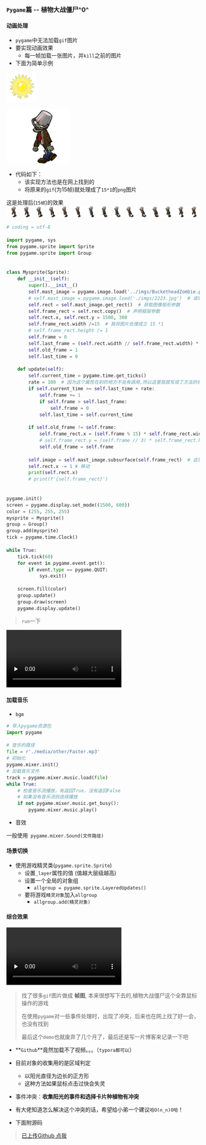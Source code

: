 ### `Pygame`篇 -- **植物大战僵尸^0^**



#### **动画处理**

- `pygame`中无法加载`gif`图片
- 要实现动画效果
  - 每一帧加载一张图片，并`kill`之前的图片
- 下面为简单示例 

![](./res/Sun.gif)

![](./res/BucketheadZombie.gif)

- 代码如下：
  - 该实现方法也是在网上找到的
  - 将原来的`gif`(为15帧)就处理成了`15*1`的`png`图片

这是处理后(`15帧`)的效果![](./res/BucketheadZombie.png)

```python
# coding = utf-8

import pygame, sys
from pygame.sprite import Sprite
from pygame.sprite import Group


class Mysprite(Sprite):
    def __init__(self):
        super().__init__()
        self.mast_image = pygame.image.load('../imgs/BucketheadZombie.png')  # 读取图像
        # self.mast_image = pygame.image.load('./imgs/2223.jpg')  # 读取图像
        self.rect = self.mast_image.get_rect()  # 获取图像矩形参数
        self.frame_rect = self.rect.copy()  # 声明框架参数
        self.rect.x, self.rect.y = 1500, 300
        self.frame_rect.width /=15  # 我将图片处理成立 15 *1
        # self.frame_rect.height /= 1
        self.frame = 0
        self.last_frame = (self.rect.width // self.frame_rect.width) * (self.rect.height // self.frame_rect.height) - 1
        self.old_frame = 1
        self.last_time = 0

    def update(self):
        self.current_time = pygame.time.get_ticks()
        rate = 100  # 因为这个属性在别的地方不会有调用,所以这里我就写成了方法的局部变量
        if self.current_time >= self.last_time + rate:
            self.frame += 1
            if self.frame > self.last_frame:
                self.frame = 0
            self.last_time = self.current_time

        if self.old_frame != self.frame:
            self.frame_rect.x = (self.frame % 15) * self.frame_rect.width
            # self.frame_rect.y = (self.frame // 3) * self.frame_rect.height
            self.old_frame = self.frame

        self.image = self.mast_image.subsurface(self.frame_rect)  # 这里就是在生成子表面
        self.rect.x -= 1 # 移动
        print(self.rect.x)
        # print(f'{self.frame_rect}')


pygame.init()
screen = pygame.display.set_mode((1500, 600))
color = (255, 255, 255)
mysprite = Mysprite()
group = Group()
group.add(mysprite)
tick = pygame.time.Clock()

while True:
    tick.tick(60)
    for event in pygame.event.get():
        if event.type == pygame.QUIT:
            sys.exit()

    screen.fill(color)
    group.update()
    group.draw(screen)
    pygame.display.update()
```

> `run`一下

<video id="video" controls="" preload="none">
    <source id="mp4" src="./res/zombie.mp4" type="video/mp4">
</video>



#### 加载音乐

- `bgm`

```python
# 导入pygame资源包
import pygame

# 音乐的路径
file = r'./media/other/Faster.mp3'
# 初始化
pygame.mixer.init()
# 加载音乐文件
track = pygame.mixer.music.load(file)
while True:
    # 检查音乐流播放，有返回True，没有返回False
    # 如果没有音乐流则选择播放
    if not pygame.mixer.music.get_busy():
        pygame.mixer.music.play()
```



- 音效

一般使用` pygame.mixer.Sound(文件路径)`



#### 场景切换

- 使用游戏精灵类(`pygame.sprite.Sprite`)
  - 设置`_layer`属性的值  (值越大层级越高)
  - 设置一个全局的对象组
    - `allgroup = pygame.sprite.LayeredUpdates()`
  - 要将游戏`精灵对象`加入`allgroup`
    - `allgroup.add(精灵对象)`



#### 综合效果

<video id="video" controls="" preload="none">
    <source id="mp4" src="./res/plant.mp4" type="video/mp4">
</video>



> 找了很多`gif`图片做成 **帧图**, 本来很想写下去的,植物大战僵尸这个全靠鼠标操作的游戏
>
> 在使用`pygame`对一些事件处理时，出现了冲突，后来也在网上找了好一会，也没有找到
>
> 最后这个`demo`也就废弃了几个月了，最后还是写一片博客来记录一下吧



- **`Github`**竟然加载不了视频。。。（`typora都可以`）

- 目前对象的收集用的是区域判定
  - 以阳光直径为边长的正方形
  - 这种方法如果鼠标点击过快会失灵
- 事件冲突：**收集阳光的事件和选择卡片种植物有冲突**
- 有大佬知道怎么解决这个冲突的话，希望给小弟一个建议`哈O(∩_∩)O哈`！



- 下面附源码

> [已上传Github  点我](https://github.com/chongjing001/Python-Advance/tree/master/Pygame/code/plantDemo)